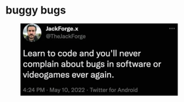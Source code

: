 # buggy bugs

<figure><img src="../../.gitbook/assets/image (1) (1).png" alt=""><figcaption></figcaption></figure>
